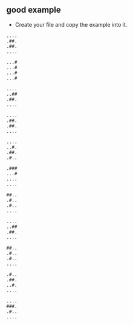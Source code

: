 ## good example

- Create your file and copy the example into it.

```
....
.##.
.##.
....

...#
...#
...#
...#

....
..##
.##.
....

....
.##.
.##.
....

....
..#.
.##.
.#..

.###
...#
....
....

##..
.#..
.#..
....

....
..##
.##.
....

##..
.#..
.#..
....

.#..
.##.
..#.
....

....
###.
.#..
....

```
